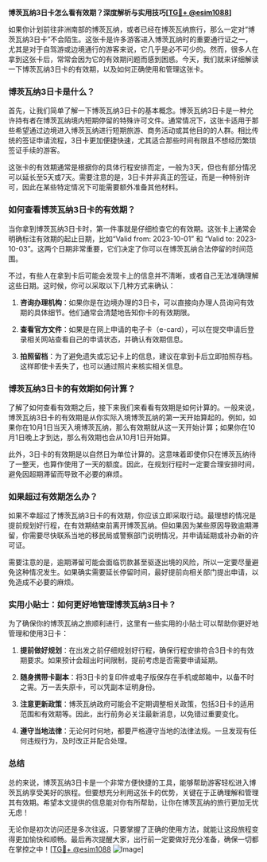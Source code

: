 **博茨瓦纳3日卡怎么看有效期？深度解析与实用技巧[[TG💪+ @esim1088](https://t.me/s/esim1088)]**

如果你计划前往非洲南部的博茨瓦纳，或者已经在博茨瓦纳旅行，那么一定对“博茨瓦纳3日卡”不会陌生。这张卡是许多游客进入博茨瓦纳时的重要通行证之一，尤其是对于自驾游或边境通行的游客来说，它几乎是必不可少的。然而，很多人在拿到这张卡后，常常会因为它的有效期问题而感到困惑。今天，我们就来详细解读一下博茨瓦纳3日卡的有效期，以及如何正确使用和管理这张卡。

### 博茨瓦纳3日卡是什么？

首先，让我们简单了解一下博茨瓦纳3日卡的基本概念。博茨瓦纳3日卡是一种允许持有者在博茨瓦纳境内短期停留的特殊许可文件。通常情况下，这张卡适用于那些希望通过边境进入博茨瓦纳进行短期旅游、商务活动或其他目的的人群。相比传统的签证申请流程，3日卡更加便捷快速，尤其适合那些时间有限且不想经历繁琐签证手续的游客。

这张卡的有效期通常是根据你的具体行程安排而定，一般为3天，但也有部分情况可以延长至5天或7天。需要注意的是，3日卡并非真正的签证，而是一种特别许可，因此在某些特定情况下可能需要额外准备其他材料。

### 如何查看博茨瓦纳3日卡的有效期？

当你拿到博茨瓦纳3日卡时，第一件事就是仔细检查它的有效期。这张卡上通常会明确标注有效期的起止日期，比如“Valid from: 2023-10-01” 和 “Valid to: 2023-10-03”。这两个日期非常重要，它们决定了你可以在博茨瓦纳合法停留的时间范围。

不过，有些人在拿到卡后可能会发现卡上的信息并不清晰，或者自己无法准确理解这些日期。这时候，你可以采取以下几种方式来确认：

1. **咨询办理机构**：如果你是在边境办理的3日卡，可以直接向办理人员询问有效期的具体细节。他们通常会清楚地告知你卡的有效期限。
   
2. **查看官方文件**：如果是在网上申请的电子卡（e-card），可以在提交申请后登录相关网站查看自己的申请状态，并确认有效期信息。

3. **拍照留档**：为了避免遗失或忘记卡上的信息，建议在拿到卡后立即拍照存档。这样即使卡丢失了，也可以通过照片来核实相关信息。

### 博茨瓦纳3日卡的有效期如何计算？

了解了如何查看有效期之后，接下来我们来看看有效期是如何计算的。一般来说，博茨瓦纳3日卡的有效期是从你实际入境博茨瓦纳的第一天开始算起的。例如，如果你在10月1日当天入境博茨瓦纳，那么有效期就从这一天开始计算；如果你在10月1日晚上才到达，那么有效期也会从10月1日开始算。

此外，3日卡的有效期是以自然日为单位计算的。这意味着即使你只在博茨瓦纳待了一整天，也算作使用了一天的额度。因此，在规划行程时一定要合理安排时间，避免因超期滞留而导致不必要的麻烦。

### 如果超过有效期怎么办？

如果不幸超过了博茨瓦纳3日卡的有效期，你应该立即采取行动。最理想的情况是提前规划好行程，在有效期结束前离开博茨瓦纳。但如果因为某些原因导致逾期滞留，你需要尽快联系当地的移民局或警察部门说明情况，并申请延期或补办新的许可证。

需要注意的是，逾期滞留可能会面临罚款甚至驱逐出境的风险，所以一定要尽量避免这种情况发生。如果确实需要延长停留时间，最好提前向相关部门提出申请，以免造成不必要的麻烦。

### 实用小贴士：如何更好地管理博茨瓦纳3日卡？

为了确保你的博茨瓦纳之旅顺利进行，这里有一些实用的小贴士可以帮助你更好地管理和使用3日卡：

1. **提前做好规划**：在出发之前仔细规划好行程，确保行程安排符合3日卡的有效期要求。如果预计会超出时间限制，提前考虑是否需要申请延期。

2. **随身携带卡副本**：将3日卡的复印件或电子版保存在手机或邮箱中，以备不时之需。万一丢失原卡，可以凭副本证明身份。

3. **注意更新政策**：博茨瓦纳政府可能会不定期调整相关政策，包括3日卡的适用范围和有效期等。因此，出行前务必关注最新消息，以免错过重要变化。

4. **遵守当地法律**：无论何时何地，都要严格遵守当地的法律法规。一旦发现有任何违规行为，及时改正并配合处理。

### 总结

总的来说，博茨瓦纳3日卡是一个非常方便快捷的工具，能够帮助游客轻松进入博茨瓦纳享受美好的旅程。但要想充分利用这张卡的优势，关键在于正确理解和管理其有效期。希望本文提供的信息能对你有所帮助，让你在博茨瓦纳的旅行更加无忧无虑！

无论你是初次访问还是多次往返，只要掌握了正确的使用方法，就能让这段旅程变得更加愉快和顺畅。最后再次提醒大家，出行前一定要做好充分准备，确保一切都在掌控之中！[[TG💪+ @esim1088](https://t.me/s/esim1088) ![Image](https://i.postimg.cc/4NQfJmqS/Snipaste-2025-05-13-00-14-12.png)]